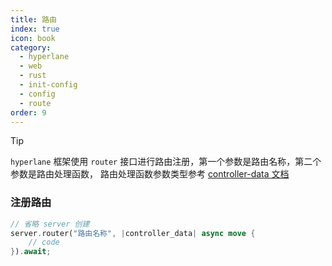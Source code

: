 ```yaml
---
title: 路由
index: true
icon: book
category:
  - hyperlane
  - web
  - rust
  - init-config
  - config
  - route
order: 9
---
```


<Share colorful />

> [!tip]
>
> `hyperlane` 框架使用 `router` 接口进行路由注册，第一个参数是路由名称，第二个参数是路由处理函数，
> 路由处理函数参数类型参考 [controller-data 文档](../type/controller-data.md)

### 注册路由

```rust
// 省略 server 创建
server.router("路由名称", |controller_data| async move {
    // code
}).await;
```

<Bottom />
